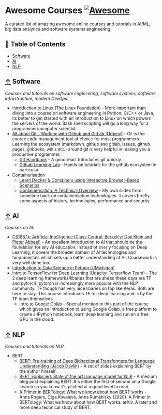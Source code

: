 # Awesome Courses [![Awesome](https://cdn.rawgit.com/sindresorhus/awesome/d7305f38d29fed78fa85652e3a63e154dd8e8829/media/badge.svg)](https://github.com/eugenesiow/awesome-courses)

A curated list of amazing awesome online courses and tutorials in AI/ML, big data analytics and software systems engineering.

## 📖 Table of Contents

 - [Software](#-software)
 - [AI](#-ai)
 - [NLP](#-nlp)

## [↑](#contents) Software

*Courses and tutorials on software engineering, software systems, software infrastructure, modern DevOps.*

* [Introduction to Linux (The Linux Foundation)](https://training.linuxfoundation.org/training/introduction-to-linux/) - More important than diving into a course on software engineering in Python, C/C++ or Java, its better to get started with an introduction to Linux on which powers the servers of the world. Bash shell scripting will go a long way for a programmer/computer scientist.
* [All about Git - Working with Github and GitLab (Udemy)](https://www.udemy.com/course/all-about-git-working-with-github-and-gitlab/) - Git is the cource code management tool of choice for most programmers. Learning the ecosystem (markdown, github and gitlab, issues, github pages, gitbooks, wikis etc.) around git is very helpful in making you a productive programmer. 
    * [Git Handbook](https://guides.github.com/introduction/git-handbook/) - A good read. Introduces git quickly.
    * [Github Learning Lab](https://lab.github.com/) - Hands on tutorials for the github ecosystem in particular.
* Containerisation
    * [Learn Docker & Containers using Interactive Browser-Based Scenarios](https://www.katacoda.com/courses/docker)
    * [Containerisation: A Technical Overview](resources/containerisation_dso_v4.pdf) - My own slides from sometime back on containerisation technologies. It covers briefly some aspects of history, technologies, performance and security.

## [↑](#contents) AI

*Courses on AI.*

* [CS188.1x: Artificial Intelligence (Class Central: Berkeley: Dan Klein and Pieter Abbeel)](https://www.classcentral.com/course/edx-cs188-1x-artificial-intelligence-445) - An excellent introduction to AI that should be the foundation for any AI education. Instead of overly focusing on Deep Learning, it covers the broader domain of AI technologies and fundamentals which sets up a better understanding of AI. Coursework is very well done too.
* [Introduction to Data Science in Python (UMichigan)](https://www.coursera.org/learn/python-data-analysis)
* [Intro to TensorFlow for Deep Learning (Udacity: Tensorflow Team)](https://www.udacity.com/course/intro-to-tensorflow-for-deep-learning--ud187) - The 2 deep learning frameworks/libaries that are ahead these days are TF and pytorch. pytorch is increasingly more popular with the NLP community. TF though has very nice libaries on top like Keras. Both are here to stay. This course introduces TF for deep learning and is by the TF team themselves.
    * [Intro to Google Colab](https://colab.research.google.com/github/tensorflow/examples/blob/master/courses/udacity_intro_to_tensorflow_for_deep_learning/l01c01_introduction_to_colab_and_python.ipynb) - Special mention to this part of the course which gives an introduction to using Google Colab, a free platform to create a iPython notebook, learn deep learning and run on a free GPU in the cloud.

## [↑](#contents) NLP

*Courses and tutorials on NLP.*

* BERT
    * [BERT: Pre-training of Deep Bidirectional Transformers for Language Understanding (Jacob Devlin)](https://nlp.stanford.edu/seminar/details/jdevlin.pdf) - A set of slides explaining BERT by the author himself.
    * [BERT Explained: State of the art language model for NLP](https://towardsdatascience.com/bert-explained-state-of-the-art-language-model-for-nlp-f8b21a9b6270) - A medium blog post explaining BERT. It's either the first of second on a Google search so you know it's pitched at a good level to read.
    * [A Primer in BERTology: What we know about how BERT works](https://arxiv.org/pdf/2002.12327v1.pdf) - Anna Rogers, Olga Kovaleva, Anna Rumshisky (2020). A Primer in BERTology: What we know about how BERT works. arXiv. A later and more deep technical study of BERT.